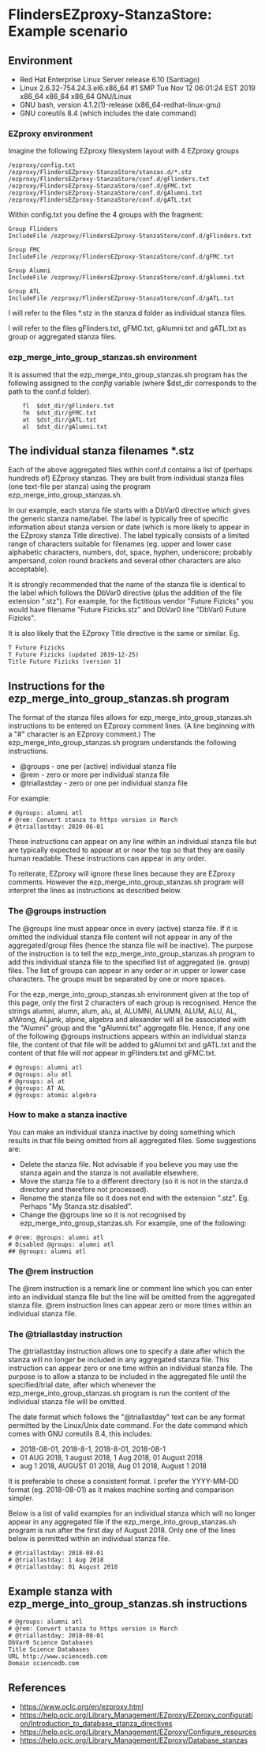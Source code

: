 # FlindersEZproxy-StanzaStore: Example scenario


## Environment

- Red Hat Enterprise Linux Server release 6.10 (Santiago)
- Linux 2.6.32-754.24.3.el6.x86_64 #1 SMP Tue Nov 12 06:01:24 EST 2019 x86_64 x86_64 x86_64 GNU/Linux
- GNU bash, version 4.1.2(1)-release (x86_64-redhat-linux-gnu)
- GNU coreutils 8.4 (which includes the date command)

### EZproxy environment

Imagine the following EZproxy filesystem layout with 4 EZproxy groups

```
/ezproxy/config.txt
/ezproxy/FlindersEZproxy-StanzaStore/stanzas.d/*.stz
/ezproxy/FlindersEZproxy-StanzaStore/conf.d/gFlinders.txt
/ezproxy/FlindersEZproxy-StanzaStore/conf.d/gFMC.txt
/ezproxy/FlindersEZproxy-StanzaStore/conf.d/gAlumni.txt
/ezproxy/FlindersEZproxy-StanzaStore/conf.d/gATL.txt
```

Within config.txt you define the 4 groups with the fragment:

```
Group Flinders
IncludeFile /ezproxy/FlindersEZproxy-StanzaStore/conf.d/gFlinders.txt

Group FMC
IncludeFile /ezproxy/FlindersEZproxy-StanzaStore/conf.d/gFMC.txt

Group Alumni
IncludeFile /ezproxy/FlindersEZproxy-StanzaStore/conf.d/gAlumni.txt

Group ATL
IncludeFile /ezproxy/FlindersEZproxy-StanzaStore/conf.d/gATL.txt
```

I will refer to the files *.stz in the stanza.d folder as individual stanza files.

I will refer to the files gFlinders.txt, gFMC.txt, gAlumni.txt and gATL.txt as group or aggregated stanza files.

### ezp_merge_into_group_stanzas.sh environment

It is assumed that the ezp_merge_into_group_stanzas.sh program has the following assigned to the *config* variable (where $dst_dir corresponds to the path to the conf.d folder).

```
	fl	$dst_dir/gFlinders.txt
	fm	$dst_dir/gFMC.txt
	at	$dst_dir/gATL.txt
	al	$dst_dir/gAlumni.txt
```


## The individual stanza filenames *.stz

Each of the above aggregated files within conf.d contains a list of (perhaps hundreds of) EZproxy stanzas. They are built from individual stanza files (one text-file per stanza) using the program ezp_merge_into_group_stanzas.sh.

In our example, each stanza file starts with a DbVar0 directive which gives the generic stanza name/label. The label is typically free of specific information about stanza version or date (which is more likely to appear in the EZproxy stanza Title directive). The label typically consists of a limited range of characters suitable for filenames (eg. upper and lower case alphabetic characters, numbers, dot, space, hyphen, underscore; probably ampersand, colon round brackets and several other characters are also acceptable).

It is strongly recommended that the name of the stanza file is identical to the label which follows the DbVar0 directive (plus the addition of the file extension ".stz"). For example, for the fictitious vendor "Future Fizicks" you would have filename "Future Fizicks.stz" and DbVar0 line "DbVar0 Future Fizicks". 

It is also likely that the EZproxy Title directive is the same or similar. Eg.

```
T Future Fizicks
T Future Fizicks (updated 2019-12-25)
Title Future Fizicks (version 1)
```


## Instructions for the ezp_merge_into_group_stanzas.sh program

The format of the stanza files allows for ezp_merge_into_group_stanzas.sh instructions to be entered on EZproxy comment lines. (A line beginning with a "#" character is an EZproxy comment.) The ezp_merge_into_group_stanzas.sh program understands the following instructions.
- @groups - one per (active) individual stanza file
- @rem - zero or more per individual stanza file
- @triallastday - zero or one per individual stanza file

For example:
```
# @groups: alumni atl
# @rem: Convert stanza to https version in March
# @triallastday: 2020-06-01
```

These instructions can appear on any line within an individual stanza file but are typically expected to appear at or near the top so that they are easily human readable. These instructions can appear in any order.

To reiterate, EZproxy will ignore these lines because they are EZproxy comments. However the ezp_merge_into_group_stanzas.sh program will interpret the lines as instructions as described below.


### The @groups instruction

The @groups line must appear once in every (active) stanza file. If it is omitted the individual stanza file content will not appear in any of the aggregated/group files (hence the stanza file will be inactive). The purpose of the instruction is to tell the ezp_merge_into_group_stanzas.sh program to add this individual stanza file to the specified list of aggregated (ie. group) files. The list of groups can appear in any order or in upper or lower case characters. The groups must be separated by one or more spaces.

For the ezp_merge_into_group_stanzas.sh environment given at the top of this page, only the first 2 characters of each group is recognised. Hence the strings alumni, alumn, alum, alu, al, ALUMNI, ALUMN, ALUM, ALU, AL, alWrong, ALjunk, alpine, algebra and alexander will all be associated with the "Alumni" group and the "gAlumni.txt" aggregate file. Hence, if any one of the following @groups instructions appears within an individual stanza file, the content of that file will be added to gAlumni.txt and gATL.txt and the content of that file will *not* appear in gFlinders.txt and gFMC.txt.

```
# @groups: alumni atl
# @groups: alu atl
# @groups: al at
# @groups: AT AL
# @groups: atomic algebra
```


### How to make a stanza inactive

You can make an individual stanza inactive by doing something which results in that file being omitted from all aggregated files. Some suggestions are:

- Delete the stanza file. Not advisable if you believe you may use the stanza again and the stanza is not available elsewhere.
- Move the stanza file to a different directory (so it is not in the stanza.d directory and therefore not processed).
- Rename the stanza file so it does not end with the extension ".stz". Eg. Perhaps "My Stanza.stz.disabled".
- Change the @groups line so it is not recognised by ezp_merge_into_group_stanzas.sh. For example, one of the following:

```
# @rem: @groups: alumni atl
# Disabled @groups: alumni atl
## @groups: alumni atl
```


### The @rem instruction

The @rem instruction is a remark line or comment line which you can enter into an individual stanza file but the line will be omitted from the aggregated stanza file. @rem instruction lines can appear zero or more times within an individual stanza file.


### The @triallastday instruction

The @triallastday instruction allows one to specify a date after which the stanza will no longer be included in any aggregated stanza file. This instruction can appear zero or one time within an individual stanza file. The purpose is to allow a stanza to be included in the aggregated file until the specified/trial date, after which whenever the ezp_merge_into_group_stanzas.sh program is run the content of the individual stanza file will be omitted.

The date format which follows the "@triallastday" text can be any format permitted by the Linux/Unix date command. For the date command which comes with GNU coreutils 8.4, this includes:
- 2018-08-01, 2018-8-1, 2018-8-01, 2018-08-1
- 01 AUG 2018, 1 august 2018, 1 Aug 2018, 01 August 2018
- aug 1 2018, AUGUST 01 2018, Aug 01 2018, August 1 2018

It is preferable to chose a consistent format. I prefer the YYYY-MM-DD format (eg. 2018-08-01) as it makes machine sorting and comparison simpler.

Below is a list of valid examples for an individual stanza which will no longer appear in any aggregated file if the ezp_merge_into_group_stanzas.sh program is run after the first day of August 2018. Only one of the lines below is permitted within an individual stanza file.

```
# @triallastday: 2018-08-01
# @triallastday: 1 Aug 2018
# @triallastday: 01 August 2018
```


## Example stanza with ezp_merge_into_group_stanzas.sh instructions

```
# @groups: alumni atl
# @rem: Convert stanza to https version in March
# @triallastday: 2018-08-01
DbVar0 Science Databases
Title Science Databases
URL http://www.sciencedb.com
Domain sciencedb.com
```


## References

- https://www.oclc.org/en/ezproxy.html
- https://help.oclc.org/Library_Management/EZproxy/EZproxy_configuration/Introduction_to_database_stanza_directives
- https://help.oclc.org/Library_Management/EZproxy/Configure_resources
- https://help.oclc.org/Library_Management/EZproxy/Database_stanzas

